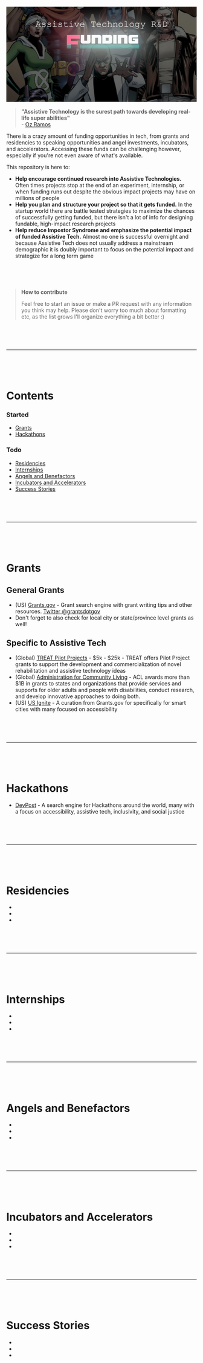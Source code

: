 ![](assets/cover.jpg)

> **"Assistive Technology is the surest path towards developing real-life super abilities"**<br>
> \- [Oz Ramos](https://github.com/midiblocks)

There is a crazy amount of funding opportunities in tech, from grants and residencies to speaking opportunities and angel investments, incubators, and accelerators. Accessing these funds can be challenging however, especially if you're not even aware of what's available.

This repository is here to:

- **Help encourage continued research into Assistive Technologies.** Often times projects stop at the end of an experiment, internship, or when funding runs out despite the obvious impact projects may have on millions of people
- **Help you plan and structure your project so that it gets funded.** In the startup world there are battle tested strategies to maximize the chances of successfully getting funded, but there isn't a lot of info for designing fundable, high-impact research projects
- **Help reduce Impostor Syndrome and emphasize the potential impact of funded Assistive Tech.** Almost no one is successful overnight and because Assistive Tech does not usually address a mainstream demographic it is doubly important to focus on the potential impact and strategize for a long term game


<br>
<br>
<br>


> **How to contribute**
>
> Feel free to start an issue or make a PR request with any information you think may help. Please don't worry too much about formatting etc, as the list grows I'll organize everything a bit better :)

<br>
<br>
<br>
<hr>
<br>
<br>
<br>

# Contents

### Started
- [Grants](/#grants)
- [Hackathons](/#hackathons)

### Todo
- [Residencies](/#residencies)
- [Internships](/#internships)
- [Angels and Benefactors](/#angels-and-benefactors)
- [Incubators and Accelerators](/#incubators-and-accelerators)
- [Success Stories](/#success-stories)

<br>
<br>
<br>
<hr>
<br>
<br>
<br>

# Grants

## General Grants

- (US) [Grants.gov](https://www.grants.gov/) - Grant search engine with grant writing tips and other resources. [Twitter @grantsdotgov](https://twitter.com/grantsdotgov)
- Don't forget to also check for local city or state/province level grants as well!

## Specific to Assistive Tech

- (Global) [TREAT Pilot Projects](https://www.treatcenter.org/grant-opportunities/) - $5k - $25k - TREAT offers Pilot Project grants to support the development and commercialization of novel rehabilitation and assistive technology ideas
- (Global) [Administration for Community Living](https://acl.gov/grants) - ACL awards more than $1B in grants to states and organizations that provide services and supports for older adults and people with disabilities, conduct research, and develop innovative approaches to doing both.
- (US) [US Ignite](https://www.us-ignite.org/tools/fundings/) - A curation from Grants.gov for specifically for smart cities with many focused on accessibility

<br>
<br>
<br>
<hr>
<br>
<br>
<br>

# Hackathons

- [DevPost](https://devpost.com/hackathons) - A search engine for Hackathons around the world, many with a focus on accessibility, assistive tech, inclusivity, and social justice 

<br>
<br>
<br>
<hr>
<br>
<br>
<br>

# Residencies
> 

-
-
-

<br>
<br>
<br>
<hr>
<br>
<br>
<br>

# Internships
> 

-
-
-

<br>
<br>
<br>
<hr>
<br>
<br>
<br>

# Angels and Benefactors
> 

-
-
-

<br>
<br>
<br>
<hr>
<br>
<br>
<br>

# Incubators and Accelerators
> 

-
-
-

<br>
<br>
<br>
<hr>
<br>
<br>
<br>

# Success Stories

-
-
-